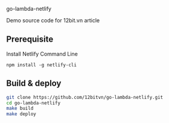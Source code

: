 go-lambda-netlify

Demo source code for 12bit.vn article

## Prerequisite

Install Netlify Command Line

```
npm install -g netlify-cli
```

## Build & deploy

```bash
git clone https://github.com/12bitvn/go-lambda-netlify.git
cd go-lambda-netlify
make build
make deploy
```
